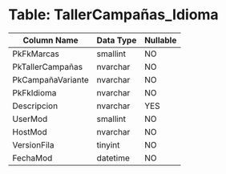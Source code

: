 # Table: TallerCampañas_Idioma

| Column Name | Data Type | Nullable |
|-------------|-----------|----------|
| PkFkMarcas | smallint | NO |
| PkTallerCampañas | nvarchar | NO |
| PkCampañaVariante | nvarchar | NO |
| PkFkIdioma | nvarchar | NO |
| Descripcion | nvarchar | YES |
| UserMod | smallint | NO |
| HostMod | nvarchar | NO |
| VersionFila | tinyint | NO |
| FechaMod | datetime | NO |
